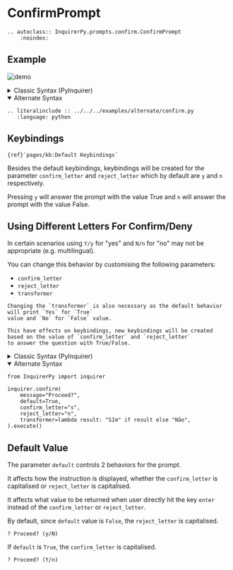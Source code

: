 # ConfirmPrompt

```{eval-rst}
.. autoclass:: InquirerPy.prompts.confirm.ConfirmPrompt
    :noindex:
```

## Example

![demo](https://assets.kazhala.me/InquirerPy/confirm.gif)

<details>
  <summary>Classic Syntax (PyInquirer)</summary>

```{eval-rst}
.. literalinclude :: ../../../examples/classic/confirm.py
   :language: python
```

</details>

<details open>
  <summary>Alternate Syntax</summary>

```{eval-rst}
.. literalinclude :: ../../../examples/alternate/confirm.py
   :language: python
```

</details>

## Keybindings

```{seealso}
{ref}`pages/kb:Default Keybindings`
```

Besides the default keybindings, keybindings will be created for the parameter `confirm_letter` and `reject_letter` which
by default are `y` and `n` respectively.

Pressing `y` will answer the prompt with the value True and `n` will answer the prompt with the value False.

## Using Different Letters For Confirm/Deny

In certain scenarios using `Y/y` for "yes" and `N/n` for "no" may not
be appropriate (e.g. multilingual).

You can change this behavior by customising the following parameters:

- `confirm_letter`
- `reject_letter`
- `transformer`

```{hint}
Changing the `transformer` is also necessary as the default behavior will print `Yes` for `True`
value and `No` for `False` value.
```

```{note}
This have effects on keybindings, new keybindings will be created based on the value of `confirm_letter` and `reject_letter`
to answer the question with True/False.
```

<details>
  <summary>Classic Syntax (PyInquirer)</summary>

```{code-block} python
from InquirerPy import prompt

questions = [
  {
    "type": "confirm",
    "default": True,
    "message": "Proceed?",
    "confirm_letter": "s",
    "reject_letter": "n",
    "transformer": lambda result: "SIm" if result else "Não",
  }
]

result = prompt(questions=questions)
```

</details>

<details open>
  <summary>Alternate Syntax</summary>

```{code-block} python
from InquirerPy import inquirer

inquirer.confirm(
    message="Proceed?",
    default=True,
    confirm_letter="s",
    reject_letter="n",
    transformer=lambda result: "SIm" if result else "Não",
).execute()
```

</details>

## Default Value

The parameter `default` controls 2 behaviors for the prompt.

It affects how the instruction is displayed, whether the `confirm_letter` is capitalised or `reject_letter` is capitalised.

It affects what value to be returned when user directly hit the key `enter` instead of the `confirm_letter` or `reject_letter`.

By default, since `default` value is `False`, the `reject_letter` is capitalised.

```
? Proceed? (y/N)
```

If `default` is `True`, the `confirm_letter` is capitalised.

```
? Proceed? (Y/n)
```

